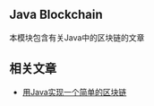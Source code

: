 ## Java Blockchain

本模块包含有关Java中的区块链的文章

## 相关文章

+ [用Java实现一个简单的区块链](https://tu-yucheng.github.io/java/2023/06/10/java-blockchain.html)